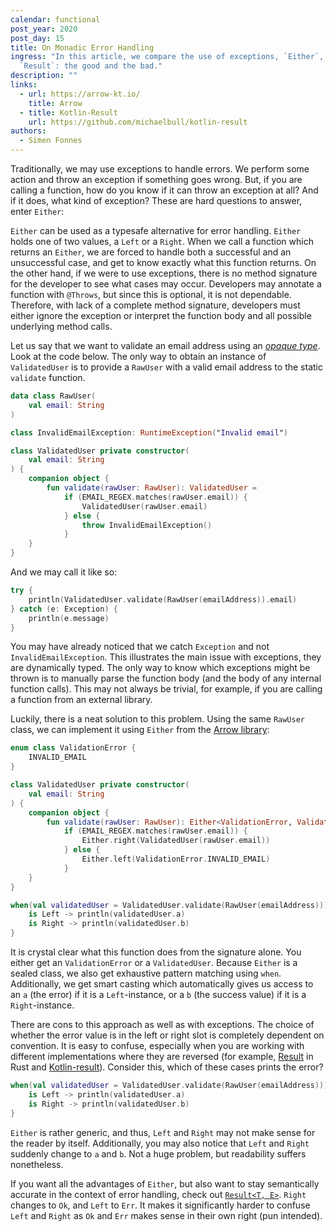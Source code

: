 ```yaml
---
calendar: functional
post_year: 2020
post_day: 15
title: On Monadic Error Handling
ingress: "In this article, we compare the use of exceptions, `Either`, and
  `Result`: the good and the bad."
description: ""
links:
  - url: https://arrow-kt.io/
    title: Arrow
  - title: Kotlin-Result
    url: https://github.com/michaelbull/kotlin-result
authors:
  - Simen Fonnes
---
```

Traditionally, we may use exceptions to handle errors. We perform some action and throw an exception if something goes wrong. But, if you are calling a function, how do you know if it can throw an exception at all? And if it does, what kind of exception? These are hard questions to answer, enter `Either`:

`Either` can be used as a typesafe alternative for error handling. `Either` holds one of two values, a `Left` or a `Right`. When we call a function which returns an `Either`, we are forced to handle both a successful and an unsuccessful case, and get to know exactly what this function returns. On the other hand, if we were to use exceptions, there is no method signature for the developer to see what cases may occur. Developers may annotate a function with `@Throws`, but since this is optional, it is not dependable. Therefore, with lack of a complete method signature, developers must either ignore the exception or interpret the function body and all possible underlying method calls.

Let us say that we want to validate an email address using an [_opaque type_](https://en.wikipedia.org/wiki/Opaque_data_type). Look at the code below. The only way to obtain an instance of `ValidatedUser` is to provide a `RawUser` with a valid email address to the static `validate` function.

```kotlin
data class RawUser(
    val email: String
)

class InvalidEmailException: RuntimeException("Invalid email")

class ValidatedUser private constructor(
    val email: String
) {
    companion object {
        fun validate(rawUser: RawUser): ValidatedUser =
            if (EMAIL_REGEX.matches(rawUser.email)) {
                ValidatedUser(rawUser.email)
            } else {
                throw InvalidEmailException()
            }
    }
}
```

And we may call it like so:

```kotlin
try {
    println(ValidatedUser.validate(RawUser(emailAddress)).email)
} catch (e: Exception) {
    println(e.message)
}
```

You may have already noticed that we catch `Exception` and not `InvalidEmailException`. This illustrates the main issue with exceptions, they are dynamically typed. The only way to know which exceptions might be thrown is to manually parse the function body (and the body of any internal function calls). This may not always be trivial, for example, if you are calling a function from an external library.

Luckily, there is a neat solution to this problem. Using the same `RawUser` class, we can implement it using `Either` from the [Arrow library](https://arrow-kt.io/docs/apidocs/arrow-core-data/arrow.core/-either/):

```kotlin
enum class ValidationError {
    INVALID_EMAIL
}

class ValidatedUser private constructor(
    val email: String
) {
    companion object {
        fun validate(rawUser: RawUser): Either<ValidationError, ValidatedUser> =
            if (EMAIL_REGEX.matches(rawUser.email)) {
                Either.right(ValidatedUser(rawUser.email))
            } else {
                Either.left(ValidationError.INVALID_EMAIL)
            }
    }
}

when(val validatedUser = ValidatedUser.validate(RawUser(emailAddress))) {
    is Left -> println(validatedUser.a)
    is Right -> println(validatedUser.b)
}
```

It is crystal clear what this function does from the signature alone. You either get an `ValidationError` or a `ValidatedUser`. Because `Either` is a sealed class, we also get exhaustive pattern matching using `when`. Additionally, we get smart casting which automatically gives us access to an `a` (the error) if it is a `Left`-instance, or a `b` (the success value) if it is a `Right`-instance.

There are cons to this approach as well as with exceptions. The choice of whether the error value is in the left or right slot is completely dependent on convention. It is easy to confuse, especially when you are working with different implementations where they are reversed (for example, [Result](https://doc.rust-lang.org/std/result/) in Rust and [Kotlin-result](https://github.com/michaelbull/kotlin-result)). Consider this, which of these cases prints the error?

```kotlin
when(val validatedUser = ValidatedUser.validate(RawUser(emailAddress))) {
    is Left -> println(validatedUser.a)
    is Right -> println(validatedUser.b)
}
```

`Either` is rather generic, and thus, `Left` and `Right` may not make sense for the reader by itself. Additionally, you may also notice that `Left` and `Right` suddenly change to `a` and `b`. Not a huge problem, but readability suffers nonetheless. 

If you want all the advantages of `Either`, but also want to stay semantically accurate in the context of error handling, check out [`Result<T, E>`](https://github.com/michaelbull/kotlin-result). `Right` changes to `Ok`, and `Left` to `Err`. It makes it significantly harder to confuse `Left` and `Right` as `Ok` and `Err` makes sense in their own right (pun intended).
